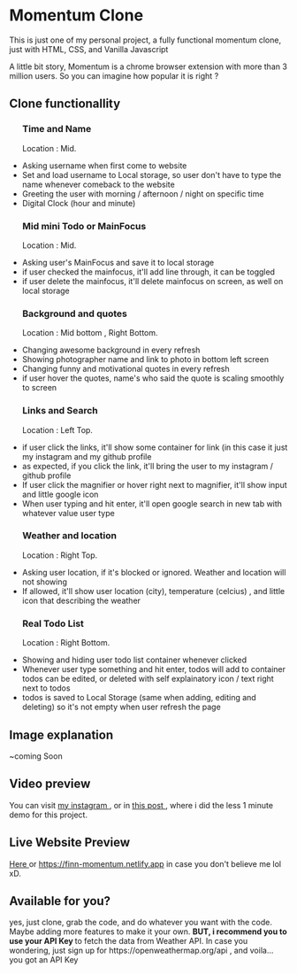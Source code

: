 <h1> Momentum Clone </h1>

<p> This is just one of my personal project, a fully functional momentum clone, just with HTML, CSS, and Vanilla Javascript </p>

<p> A little bit story, Momentum is a chrome browser extension with more than 3 million users. So you can imagine how popular it is right ? </p>

<h2> Clone functionallity </h2>

<ul>
<h3> Time and Name </h3>
<p> Location : Mid. </p>
<li>Asking username when first come to website</li>
<li>Set and load username to Local storage, so user don't have to type the name whenever comeback to the website </li>
<li>Greeting the user with morning / afternoon / night on specific time</li>
<li>Digital Clock (hour and minute)<br>

<h3> Mid mini Todo or MainFocus </h3>
<p> Location : Mid. </p>
<li>Asking user's MainFocus and save it to local storage </li>
<li> if user checked the mainfocus, it'll add line through, it can be toggled</li>
<li>if user delete the mainfocus, it'll delete mainfocus on screen, as well on local storage </li>

<h3> Background and quotes </h3>
<p> Location : Mid bottom , Right Bottom. </p>
<li>Changing awesome background in every refresh </li>
<li> Showing photographer name and link to photo in bottom left screen </li>
<li>Changing funny and motivational quotes in every refresh </li>
<li> if user hover the quotes, name's who said the quote is scaling smoothly to screen </li>

<h3>Links and Search</h3>
<p> Location : Left Top. </p>
<li> if user click the links, it'll show some container for link (in this case it just my instagram and my github profile </li>
<li> as expected, if you click the link, it'll bring the user to my instagram / github profile </li>
<li> If user click the magnifier or hover right next to magnifier, it'll show input and little google icon </li>
<li> When user typing and hit enter, it'll open google search in new tab with whatever value user type </li>

<h3>Weather and location </h3>
<p> Location : Right Top. </p>
<li> Asking user location, if it's blocked or ignored. Weather and location will not showing </li>
<li> If allowed, it'll show user location (city), temperature (celcius) , and little icon that describing the weather </li>


<h3>Real Todo List </h3>
<p> Location : Right Bottom. </p>
<li> Showing and hiding user todo list container whenever clicked </li>
<li> Whenever user type something and hit enter, todos will add to container </li
<li> todos can be edited, or deleted with self explainatory icon / text right next to todos </li>
<li> todos is saved to Local Storage (same when adding, editing and deleting) so it's not empty when user refresh the page </li>
</ul>

<h2> Image explanation </h2>
~coming Soon

<h2> Video preview </h2>
You can visit <a href="https://www.instagram.com/finn_ahamed/" target="__blank"> my instagram </a>, or in  <a href="https://www.instagram.com/p/CMWzhi4nLMu/" target="__blank"> this post </a> , where i did the less 1 minute demo for this project.

<h2> Live Website Preview </h2>

<a href="https://finn-momentum.netlify.app/">Here </a> or https://finn-momentum.netlify.app in case you don't believe me lol xD.

<h2>Available for you? </h2>

<p> yes, just clone, grab the code, and do whatever you want with the code. Maybe adding more features to make it your own. <strong> BUT, i recommend you 
to use your API Key </strong> to fetch the data from Weather API. In case you wondering, just sign up for https://openweathermap.org/api , and voila... you got an API Key </p>
